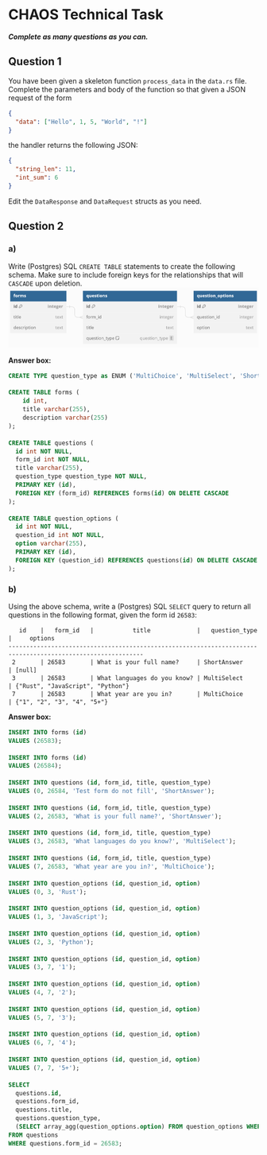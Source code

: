 # CHAOS Technical Task

***Complete as many questions as you can.***

## Question 1
You have been given a skeleton function `process_data` in the `data.rs` file.
Complete the parameters and body of the function so that given a JSON request of the form

```json
{
  "data": ["Hello", 1, 5, "World", "!"]
}
```

the handler returns the following JSON:
```json
{
  "string_len": 11,
  "int_sum": 6
}
```

Edit the `DataResponse` and `DataRequest` structs as you need.

## Question 2

### a)
Write (Postgres) SQL `CREATE TABLE` statements to create the following schema.
Make sure to include foreign keys for the relationships that will `CASCADE` upon deletion.
![Database Schema](db_schema.png)

**Answer box:**
```sql
CREATE TYPE question_type as ENUM ('MultiChoice', 'MultiSelect', 'ShortAnswer');

CREATE TABLE forms (
    id int,
    title varchar(255),
    description varchar(255)
);

CREATE TABLE questions (
  id int NOT NULL,
  form_id int NOT NULL,
  title varchar(255),
  question_type question_type NOT NULL,
  PRIMARY KEY (id),
  FOREIGN KEY (form_id) REFERENCES forms(id) ON DELETE CASCADE
);

CREATE TABLE question_options (
  id int NOT NULL,
  question_id int NOT NULL,
  option varchar(255),
  PRIMARY KEY (id),
  FOREIGN KEY (question_id) REFERENCES questions(id) ON DELETE CASCADE
);
```

### b)
Using the above schema, write a (Postgres) SQL `SELECT` query to return all questions in the following format, given the form id `26583`:
```
   id    |   form_id   |           title             |   question_type   |     options
------------------------------------------------------------------------------------------------------------
 2       | 26583       | What is your full name?     | ShortAnswer       | [null]
 3       | 26583       | What languages do you know? | MultiSelect       | {"Rust", "JavaScript", "Python"}
 7       | 26583       | What year are you in?       | MultiChoice       | {"1", "2", "3", "4", "5+"}
```

**Answer box:**
```sql
INSERT INTO forms (id)
VALUES (26583);

INSERT INTO forms (id)
VALUES (26584);

INSERT INTO questions (id, form_id, title, question_type)
VALUES (0, 26584, 'Test form do not fill', 'ShortAnswer');

INSERT INTO questions (id, form_id, title, question_type)
VALUES (2, 26583, 'What is your full name?', 'ShortAnswer');

INSERT INTO questions (id, form_id, title, question_type)
VALUES (3, 26583, 'What languages do you know?', 'MultiSelect');

INSERT INTO questions (id, form_id, title, question_type)
VALUES (7, 26583, 'What year are you in?', 'MultiChoice');

INSERT INTO question_options (id, question_id, option)
VALUES (0, 3, 'Rust');

INSERT INTO question_options (id, question_id, option)
VALUES (1, 3, 'JavaScript');

INSERT INTO question_options (id, question_id, option)
VALUES (2, 3, 'Python');

INSERT INTO question_options (id, question_id, option)
VALUES (3, 7, '1');

INSERT INTO question_options (id, question_id, option)
VALUES (4, 7, '2');

INSERT INTO question_options (id, question_id, option)
VALUES (5, 7, '3');

INSERT INTO question_options (id, question_id, option)
VALUES (6, 7, '4');

INSERT INTO question_options (id, question_id, option)
VALUES (7, 7, '5+');

SELECT 
  questions.id,
  questions.form_id,
  questions.title,
  questions.question_type,
  (SELECT array_agg(question_options.option) FROM question_options WHERE question_options.question_id = questions.id) AS options
FROM questions
WHERE questions.form_id = 26583;

```